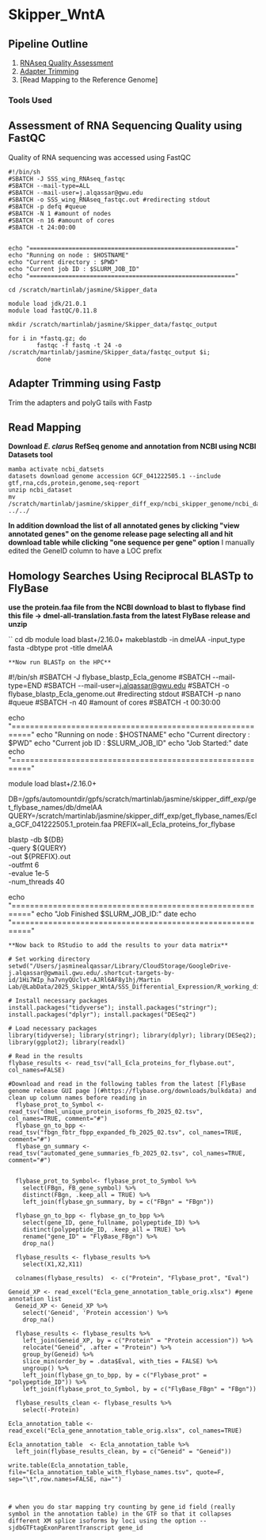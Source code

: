 # Skipper_WntA
## Pipeline Outline 
1. [RNAseq Quality Assessment](#assessment-of-rna-sequencing-quality-using-fastqc) 
2. [Adapter Trimming](#adapter-trimming-using-fastp)
3. [Read Mapping to the Reference Genome]

### Tools Used 

## Assessment of RNA Sequencing Quality using FastQC
Quality of RNA sequencing was accessed using FastQC
```
#!/bin/sh
#SBATCH -J SSS_wing_RNAseq_fastqc
#SBATCH --mail-type=ALL
#SBATCH --mail-user=j.alqassar@gwu.edu
#SBATCH -o SSS_wing_RNAseq_fastqc.out #redirecting stdout
#SBATCH -p defq #queue 
#SBATCH -N 1 #amount of nodes 
#SBATCH -n 16 #amount of cores 
#SBATCH -t 24:00:00


echo "=========================================================="
echo "Running on node : $HOSTNAME"
echo "Current directory : $PWD"
echo "Current job ID : $SLURM_JOB_ID"
echo "=========================================================="

cd /scratch/martinlab/jasmine/Skipper_data

module load jdk/21.0.1
module load fastQC/0.11.8

mkdir /scratch/martinlab/jasmine/Skipper_data/fastqc_output

for i in *fastq.gz; do
        fastqc -f fastq -t 24 -o /scratch/martinlab/jasmine/Skipper_data/fastqc_output $i;
        done
```
## Adapter Trimming using Fastp
Trim the adapters and polyG tails with Fastp

## Read Mapping

**Download <em>E. clarus</em> RefSeq genome and annotation from NCBI using NCBI Datasets tool** 
```
mamba activate ncbi_datsets
datasets download genome accession GCF_041222505.1 --include gtf,rna,cds,protein,genome,seq-report
unzip ncbi_dataset
mv /scratch/martinlab/jasmine/skipper_diff_exp/ncbi_skipper_genome/ncbi_dataset/data/GCF_041222505.1 ../../
```
**In addition download the list of all annotated genes by clicking "view annotated genes" on the genome release page selecting all and hit download table while clicking "one sequence per gene" option**
I manually edited the GeneID column to have a LOC prefix

## Homology Searches Using Reciprocal BLASTp to FlyBase
**use the protein.faa file from the NCBI download to blast to flybase**
**find this file -> dmel-all-translation.fasta from the latest FlyBase release and unzip**

``
cd db
module load blast+/2.16.0+
makeblastdb -in dmelAA -input_type fasta -dbtype prot -title dmelAA
```
**Now run BLASTp on the HPC** 
```
#!/bin/sh
#SBATCH -J flybase_blastp_Ecla_genome
#SBATCH --mail-type=END
#SBATCH --mail-user=j.alqassar@gwu.edu
#SBATCH -o flybase_blastp_Ecla_genome.out #redirecting stdout
#SBATCH -p nano #queue 
#SBATCH -n 40 #amount of cores 
#SBATCH -t 00:30:00

echo "=========================================================="
echo "Running on node : $HOSTNAME"
echo "Current directory : $PWD"
echo "Current job ID : $SLURM_JOB_ID"
echo "Job Started:"
date
echo "=========================================================="

module load blast+/2.16.0+

DB=/gpfs/automountdir/gpfs/scratch/martinlab/jasmine/skipper_diff_exp/get_flybase_names/db/dmelAA
QUERY=/scratch/martinlab/jasmine/skipper_diff_exp/get_flybase_names/Ecla_GCF_041222505.1_protein.faa
PREFIX=all_Ecla_proteins_for_flybase

blastp -db ${DB} \
-query ${QUERY} \
-out ${PREFIX}.out \
-outfmt 6 \
-evalue 1e-5 \
-num_threads 40

echo "=========================================================="
echo "Job Finished  $SLURM_JOB_ID:"
date
echo "=========================================================="
```
**Now back to RStudio to add the results to your data matrix**	 

# Set working directory
setwd("/Users/jasminealqassar/Library/CloudStorage/GoogleDrive-j.alqassar@gwmail.gwu.edu/.shortcut-targets-by-id/1Hi7WIp_ha7vnyQUclvt-AJRl6AF8y1hj/Martin Lab/@LabData/2025_Skipper_WntA/SSS_Differential_Expression/R_working_dir")

# Install necessary packages
install.packages("tidyverse"); install.packages("stringr"); install.packages("dplyr"); install.packages("DESeq2")

# Load necessary packages
library(tidyverse); library(stringr); library(dplyr); library(DESeq2); library(ggplot2); library(readxl)

# Read in the results
flybase_results <- read_tsv("all_Ecla_proteins_for_flybase.out", col_names=FALSE)

#Download and read in the following tables from the latest [FlyBase genome release GUI page ](#https://flybase.org/downloads/bulkdata) and clean up column names before reading in
  flybase_prot_to_Symbol <- read_tsv("dmel_unique_protein_isoforms_fb_2025_02.tsv", col_names=TRUE, comment="#")
  flybase_gn_to_bpp <- read_tsv("fbgn_fbtr_fbpp_expanded_fb_2025_02.tsv", col_names=TRUE, comment="#") 
  flybase_gn_summary <- read_tsv("automated_gene_summaries_fb_2025_02.tsv", col_names=TRUE, comment="#") 
  
  
  flybase_prot_to_Symbol<- flybase_prot_to_Symbol %>%
    select(FBgn, FB_gene_symbol) %>%
    distinct(FBgn, .keep_all = TRUE) %>%
    left_join(flybase_gn_summary, by = c("FBgn" = "FBgn"))
  
  flybase_gn_to_bpp <- flybase_gn_to_bpp %>%
    select(gene_ID, gene_fullname, polypeptide_ID) %>%
    distinct(polypeptide_ID, .keep_all = TRUE) %>%
    rename("gene_ID" = "FlyBase_FBgn") %>%
    drop_na()
  
  flybase_results <- flybase_results %>%
    select(X1,X2,X11)
  
  colnames(flybase_results)  <- c("Protein", "Flybase_prot", "Eval")
  
Geneid_XP <- read_excel("Ecla_gene_annotation_table_orig.xlsx") #gene annotation list 
  Geneid_XP <- Geneid_XP %>%
    select('Geneid', 'Protein accession') %>%
    drop_na()
  
  flybase_results <- flybase_results %>%
    left_join(Geneid_XP, by = c("Protein" = "Protein accession")) %>%
    relocate("Geneid", .after = "Protein") %>%
    group_by(Geneid) %>%
    slice_min(order_by = .data$Eval, with_ties = FALSE) %>%
    ungroup() %>%
    left_join(flybase_gn_to_bpp, by = c("Flybase_prot" = "polypeptide_ID")) %>%
    left_join(flybase_prot_to_Symbol, by = c("FlyBase_FBgn" = "FBgn")) 
  
  flybase_results_clean <- flybase_results %>%
    select(-Protein)
  
Ecla_annotation_table <- read_excel("Ecla_gene_annotation_table_orig.xlsx", col_names=TRUE) 

Ecla_annotation_table  <- Ecla_annotation_table %>%
  left_join(flybase_results_clean, by = c("Geneid" = "Geneid"))

write.table(Ecla_annotation_table, file="Ecla_annotation_table_with_flybase_names.tsv", quote=F, sep="\t",row.names=FALSE, na="")

 

# when you do star mapping try counting by gene_id field (really symbol in the annotation table) in the GTF so that it collapses different XM splice isoforms by loci using the option --sjdbGTFtagExonParentTranscript gene_id
